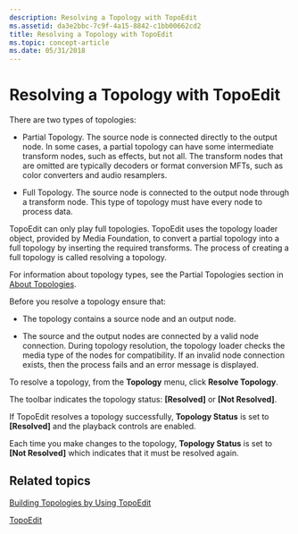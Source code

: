```yaml
---
description: Resolving a Topology with TopoEdit
ms.assetid: da3e2bbc-7c9f-4a15-8842-c1bb00662cd2
title: Resolving a Topology with TopoEdit
ms.topic: concept-article
ms.date: 05/31/2018
---
```


# Resolving a Topology with TopoEdit

There are two types of topologies:

-   Partial Topology. The source node is connected directly to the output node. In some cases, a partial topology can have some intermediate transform nodes, such as effects, but not all. The transform nodes that are omitted are typically decoders or format conversion MFTs, such as color converters and audio resamplers.

-   Full Topology. The source node is connected to the output node through a transform node. This type of topology must have every node to process data.

TopoEdit can only play full topologies. TopoEdit uses the topology loader object, provided by Media Foundation, to convert a partial topology into a full topology by inserting the required transforms. The process of creating a full topology is called resolving a topology.

For information about topology types, see the Partial Topologies section in [About Topologies](about-topologies.md).

Before you resolve a topology ensure that:

-   The topology contains a source node and an output node.

-   The source and the output nodes are connected by a valid node connection. During topology resolution, the topology loader checks the media type of the nodes for compatibility. If an invalid node connection exists, then the process fails and an error message is displayed.

To resolve a topology, from the **Topology** menu, click **Resolve Topology**.

The toolbar indicates the topology status: **\[Resolved\]** or **\[Not Resolved\]**.

If TopoEdit resolves a topology successfully, **Topology Status** is set to **\[Resolved\]** and the playback controls are enabled.

Each time you make changes to the topology, **Topology Status** is set to **\[Not Resolved\]** which indicates that it must be resolved again.

## Related topics

<dl> <dt>

[Building Topologies by Using TopoEdit](building-topologies-by-using-topoedit.md)
</dt> <dt>

[TopoEdit](topoedit.md)
</dt> </dl>

 

 




